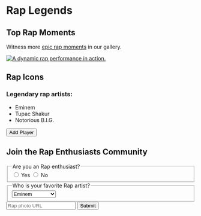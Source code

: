 <!DOCTYPE html>
<html>
  <body>
    <main>
      <h1>Rap Legends</h1>
      <section>
        <h2>Top Rap Moments</h2>
        <p>Witness more <a target="_blank" href="https://raplegends.com">epic rap moments</a> in our gallery.</p>
        <a href="https://raplegends.com"><img src="https://images5.alphacoders.com/869/thumb-1920-869330.jpg" alt="A dynamic rap performance in action."></a>
      </section>
      <section>
        <h2>Rap Icons</h2>
        <h3>Legendary rap artists:</h3>
        <ul>
          <li>Eminem</li>
          <li>Tupac Shakur</li>
          <li>Notorious B.I.G.</li>
        </ul>
        <button id="add-player">Add Player</button>
      </section>
      <section>
        <h2>Join the Rap Enthusiasts Community</h2>
        <form action="https://raplegends.com/submit-rap-photo">
          <fieldset>
            <legend>Are you an Rap enthusiast?</legend>
            <label><input id="yes" type="radio" name="enthusiast" value="yes"> Yes</label>
            <label><input id="no" type="radio" name="enthusiast" value="no"> No</label>
          </fieldset>
          <fieldset>
            <legend>Who is your favorite Rap artist?</legend>
            <select name="favorite-artist" id="favorite-artist">
              <option value="eminem">Eminem</option>
              <option value="tupac">Tupac Shakur</option>
              <option value="biggie">Notorious B.I.G.</option>
            </select>
          </fieldset>
          <input type="text" name="rapphotourl" placeholder="Rap photo URL" required>
          <button type="submit">Submit</button>
        </form>
      </section>
    </main>
    <script src="https://code.jquery.com/jquery-3.6.0.min.js"></script>
    <script>
      $(document).ready(function() {
        $("#add-player").click(function() {
          var newPlayerName = prompt("Enter the name of the new player:");
          if (newPlayerName) {
            $("ul").append("<li>" + newPlayerName + "</li>");
          }
        });
        $("form").submit(function(event) {
          event.preventDefault();
          var selectedPlayer = $("#favorite-player").val();
          var photoUrl = $("input[name='nbaphotourl']").val();
          alert("Favorite artist: " + selectedPlayer + "\nRap Photo URL: " + photoUrl);
        });
      });
    </script>
  </body>
</html>
